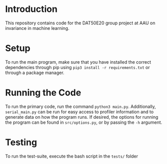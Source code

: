 # Introduction
This repository contains code for the DAT50E20 group project at AAU on invariance in machine learning.

# Setup
To run the main program, make sure that you have installed the correct dependencies through pip using `pip3 install -r requirements.txt` or through a package manager.

# Running the Code
To run the primary code, run the command `python3 main.py`.
Additionally, `serial_main.py` can be run for easy access to profiler information and to generate data on how the program runs.
If desired, the options for running the program can be found in `src/options.py`, or by passing the `-h` argument.

# Testing
To run the test-suite, execute the bash script in the `tests/` folder
